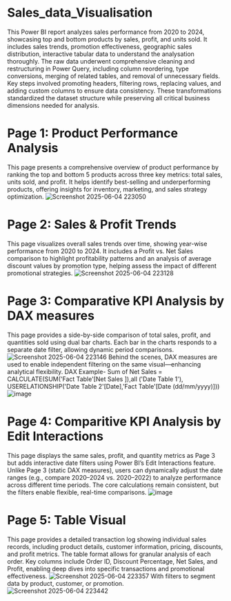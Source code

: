 # Sales_data_Visualisation
This Power BI report analyzes sales performance from 2020 to 2024, showcasing top and bottom products by sales, profit, and units sold. It includes sales trends, promotion effectiveness, geographic sales distribution, interactive tabular data to understand the analysation thoroughly.
   The raw data underwent comprehensive cleaning and restructuring in Power Query, including column reordering, type conversions, merging of related tables, and removal of unnecessary fields. Key steps involved promoting headers, filtering rows, replacing values, and adding custom columns to ensure data consistency. These transformations standardized the dataset structure while preserving all critical business dimensions needed for analysis.

# Page 1: Product Performance Analysis
This page presents a comprehensive overview of product performance by ranking the top and bottom 5 products across three key metrics: total sales, units sold, and profit. It helps identify best-selling and underperforming products, offering insights for inventory, marketing, and sales strategy optimization.
![Screenshot 2025-06-04 223050](https://github.com/user-attachments/assets/75aec10f-cbe5-4eee-858c-0771089a7bcc)


# Page 2: Sales & Profit Trends
This page visualizes overall sales trends over time, showing year-wise performance from 2020 to 2024. It includes a Profit vs. Net Sales comparison to highlight profitability patterns and an analysis of average discount values by promotion type, helping assess the impact of different promotional strategies.
![Screenshot 2025-06-04 223128](https://github.com/user-attachments/assets/c1738272-0eec-4b65-b6cf-fa2fb5cc0c6e)

# Page 3: Comparative KPI Analysis by DAX measures
This page provides a side-by-side comparison of total sales, profit, and quantities sold using dual bar charts. Each bar in the charts responds to a separate date filter, allowing dynamic period comparisons.
![Screenshot 2025-06-04 223146](https://github.com/user-attachments/assets/6ae2b9dd-b9fa-415a-bd9c-3c24b9511b50)
Behind the scenes, DAX measures are used to enable independent filtering on the same visual—enhancing analytical flexibility.
DAX Example- Sum of Net Sales = CALCULATE(SUM('Fact Table'[Net Sales  ]),all ('Date Table 1'), USERELATIONSHIP('Date Table 2'[Date],'Fact Table'[Date (dd/mm/yyyy)]))
![image](https://github.com/user-attachments/assets/2d7dadd3-b518-4983-904f-34f5c69428f4)

# Page 4: Comparitive KPI Analysis by Edit Interactions
This page displays the same sales, profit, and quantity metrics as Page 3 but adds interactive date filters using Power BI’s Edit Interactions feature. Unlike Page 3 (static DAX measures), users can dynamically adjust the date ranges (e.g., compare 2020–2024 vs. 2020–2022) to analyze performance across different time periods. The core calculations remain consistent, but the filters enable flexible, real-time comparisons.
![image](https://github.com/user-attachments/assets/0c364405-714e-4bcc-b1ca-ed3dcabd7912)

# Page 5: Table Visual
This page provides a detailed transaction log showing individual sales records, including product details, customer information, pricing, discounts, and profit metrics. The table format allows for granular analysis of each order. Key columns include Order ID, Discount Percentage, Net Sales, and Profit, enabling deep dives into specific transactions and promotional effectiveness.
![Screenshot 2025-06-04 223357](https://github.com/user-attachments/assets/1cf70e8f-9a91-4ad4-b240-1ae86927ddfe)
With filters to segment data by product, customer, or promotion.
![Screenshot 2025-06-04 223442](https://github.com/user-attachments/assets/a6ea7446-f4aa-4f9f-99a5-4a9f9a95b2ef)






